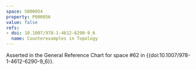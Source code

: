 ```yaml
---
space: S000054
property: P000056
value: false
refs:
- doi: 10.1007/978-1-4612-6290-9_6
  name: Counterexamples in Topology
---
```


Asserted in the General Reference Chart for space #62 in
{{doi:10.1007/978-1-4612-6290-9_6}}.
